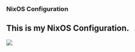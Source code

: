 ### NixOS Configuration ### 
This is my NixOS Configuration.
--------------------------------
![](https://media.giphy.com/media/SRx5tBBrTQOBi/giphy.gif)